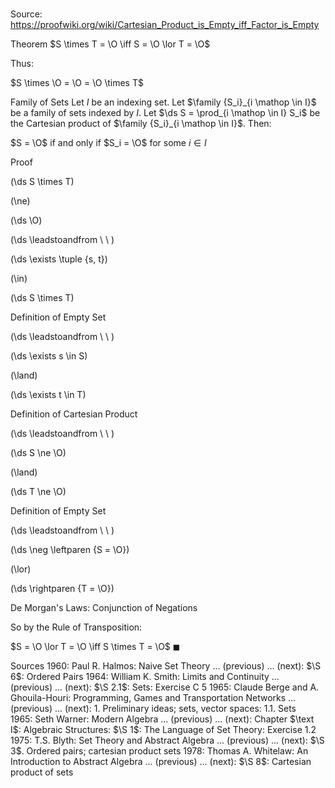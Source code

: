 # 

Source: https://proofwiki.org/wiki/Cartesian_Product_is_Empty_iff_Factor_is_Empty



Theorem
$S \times T = \O \iff S = \O \lor T = \O$

Thus:

$S \times \O = \O = \O \times T$


Family of Sets
Let $I$ be an indexing set.
Let $\family {S_i}_{i \mathop \in I}$ be a family of sets indexed by $I$.
Let $\ds S = \prod_{i \mathop \in I} S_i$ be the Cartesian product of $\family {S_i}_{i \mathop \in I}$.
Then:

$S = \O$  if and only if $S_i = \O$ for some $i \in I$


Proof













\(\ds S \times T\)

\(\ne\)







\(\ds \O\)














\(\ds \leadstoandfrom \ \ \)





\(\ds \exists \tuple {s, t}\)

\(\in\)







\(\ds S \times T\)





Definition of Empty Set








\(\ds \leadstoandfrom \ \ \)





\(\ds \exists s \in S\)

\(\land\)







\(\ds \exists t \in T\)





Definition of Cartesian Product








\(\ds \leadstoandfrom \ \ \)





\(\ds S \ne \O\)

\(\land\)







\(\ds T \ne \O\)





Definition of Empty Set








\(\ds \leadstoandfrom \ \ \)





\(\ds \neg \leftparen {S = \O}\)

\(\lor\)







\(\ds \rightparen {T = \O}\)





De Morgan's Laws: Conjunction of Negations




So by the Rule of Transposition:

$S = \O \lor T = \O \iff S \times T = \O$
$\blacksquare$


Sources
1960: Paul R. Halmos: Naive Set Theory ... (previous) ... (next): $\S 6$: Ordered Pairs
1964: William K. Smith: Limits and Continuity ... (previous) ... (next): $\S 2.1$: Sets: Exercise $\text{C} \ 5$
1965: Claude Berge and A. Ghouila-Houri: Programming, Games and Transportation Networks ... (previous) ... (next): $1$. Preliminary ideas; sets, vector spaces: $1.1$. Sets
1965: Seth Warner: Modern Algebra ... (previous) ... (next): Chapter $\text I$: Algebraic Structures: $\S 1$: The Language of Set Theory: Exercise $1.2$
1975: T.S. Blyth: Set Theory and Abstract Algebra ... (previous) ... (next): $\S 3$. Ordered pairs; cartesian product sets
1978: Thomas A. Whitelaw: An Introduction to Abstract Algebra ... (previous) ... (next): $\S 8$: Cartesian product of sets





